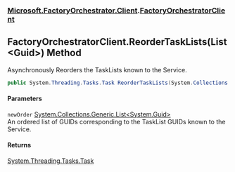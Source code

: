 ### [Microsoft.FactoryOrchestrator.Client](Microsoft_FactoryOrchestrator_Client.md 'Microsoft.FactoryOrchestrator.Client').[FactoryOrchestratorClient](Microsoft_FactoryOrchestrator_Client_FactoryOrchestratorClient.md 'Microsoft.FactoryOrchestrator.Client.FactoryOrchestratorClient')
## FactoryOrchestratorClient.ReorderTaskLists(List&lt;Guid&gt;) Method
Asynchronously Reorders the TaskLists known to the Service.  
```csharp
public System.Threading.Tasks.Task ReorderTaskLists(System.Collections.Generic.List<System.Guid> newOrder);
```
#### Parameters
<a name='Microsoft_FactoryOrchestrator_Client_FactoryOrchestratorClient_ReorderTaskLists(System_Collections_Generic_List_System_Guid_)_newOrder'></a>
`newOrder` [System.Collections.Generic.List&lt;](https://docs.microsoft.com/en-us/dotnet/api/System.Collections.Generic.List-1 'System.Collections.Generic.List')[System.Guid](https://docs.microsoft.com/en-us/dotnet/api/System.Guid 'System.Guid')[&gt;](https://docs.microsoft.com/en-us/dotnet/api/System.Collections.Generic.List-1 'System.Collections.Generic.List')  
An ordered list of GUIDs corresponding to the TaskList GUIDs known to the Service.
  
#### Returns
[System.Threading.Tasks.Task](https://docs.microsoft.com/en-us/dotnet/api/System.Threading.Tasks.Task 'System.Threading.Tasks.Task')  

